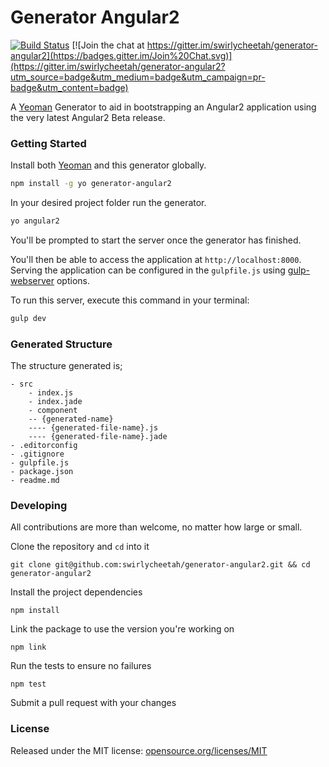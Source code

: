 # Generator Angular2

[![Build Status](https://secure.travis-ci.org/swirlycheetah/generator-angular2.png?branch=master)](https://travis-ci.org/swirlycheetah/generator-angular2)  [![Join the chat at https://gitter.im/swirlycheetah/generator-angular2](https://badges.gitter.im/Join%20Chat.svg)](https://gitter.im/swirlycheetah/generator-angular2?utm_source=badge&utm_medium=badge&utm_campaign=pr-badge&utm_content=badge)

A [Yeoman](http://yeoman.io) Generator to aid in bootstrapping an Angular2 application using the very latest Angular2 Beta release.

### Getting Started

Install both [Yeoman](http://yeoman.io) and this generator globally.

```bash
npm install -g yo generator-angular2
```

In your desired project folder run the generator.

```bash
yo angular2
```

You'll be prompted to start the server once the generator has finished.

You'll then be able to access the application at `http://localhost:8000`. Serving the application can be configured in the `gulpfile.js` using [gulp-webserver](https://www.npmjs.com/package/gulp-webserver) options.

To run this server, execute this command in your terminal:

```bash
gulp dev
```

### Generated Structure

The structure generated is;

```
- src
	- index.js
	- index.jade
	- component
	-- {generated-name}
	---- {generated-file-name}.js
	---- {generated-file-name}.jade
- .editorconfig
- .gitignore
- gulpfile.js
- package.json
- readme.md
```

### Developing

All contributions are more than welcome, no matter how large or small.

Clone the repository and `cd` into it

`git clone git@github.com:swirlycheetah/generator-angular2.git && cd generator-angular2`

Install the project dependencies

`npm install`

Link the package to use the version you're working on

`npm link`

Run the tests to ensure no failures

`npm test`

Submit a pull request with your changes

### License

Released under the MIT license: [opensource.org/licenses/MIT](http://opensource.org/licenses/MIT)
